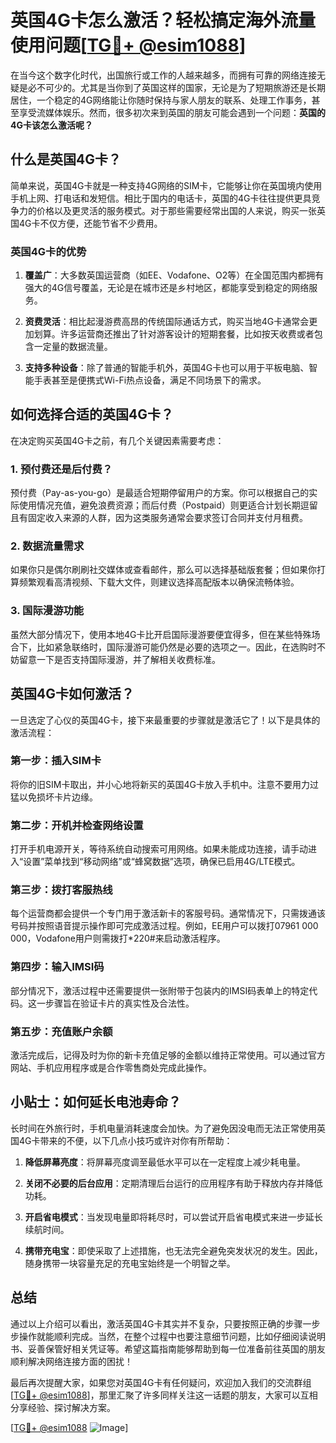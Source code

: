 # 英国4G卡怎么激活？轻松搞定海外流量使用问题[[TG💪+ @esim1088](https://t.me/s/esim1088)]

在当今这个数字化时代，出国旅行或工作的人越来越多，而拥有可靠的网络连接无疑是必不可少的。尤其是当你到了英国这样的国家，无论是为了短期旅游还是长期居住，一个稳定的4G网络能让你随时保持与家人朋友的联系、处理工作事务，甚至享受流媒体娱乐。然而，很多初次来到英国的朋友可能会遇到一个问题：**英国的4G卡该怎么激活呢？**

## 什么是英国4G卡？

简单来说，英国4G卡就是一种支持4G网络的SIM卡，它能够让你在英国境内使用手机上网、打电话和发短信。相比于国内的电话卡，英国的4G卡往往提供更具竞争力的价格以及更灵活的服务模式。对于那些需要经常出国的人来说，购买一张英国4G卡不仅方便，还能节省不少费用。

### 英国4G卡的优势

1. **覆盖广**：大多数英国运营商（如EE、Vodafone、O2等）在全国范围内都拥有强大的4G信号覆盖，无论是在城市还是乡村地区，都能享受到稳定的网络服务。
   
2. **资费灵活**：相比起漫游费高昂的传统国际通话方式，购买当地4G卡通常会更加划算。许多运营商还推出了针对游客设计的短期套餐，比如按天收费或者包含一定量的数据流量。

3. **支持多种设备**：除了普通的智能手机外，英国4G卡也可以用于平板电脑、智能手表甚至是便携式Wi-Fi热点设备，满足不同场景下的需求。

## 如何选择合适的英国4G卡？

在决定购买英国4G卡之前，有几个关键因素需要考虑：

### 1. 预付费还是后付费？
预付费（Pay-as-you-go）是最适合短期停留用户的方案。你可以根据自己的实际使用情况充值，避免浪费资源；而后付费（Postpaid）则更适合计划长期逗留且有固定收入来源的人群，因为这类服务通常会要求签订合同并支付月租费。

### 2. 数据流量需求
如果你只是偶尔刷刷社交媒体或查看邮件，那么可以选择基础版套餐；但如果你打算频繁观看高清视频、下载大文件，则建议选择高配版本以确保流畅体验。

### 3. 国际漫游功能
虽然大部分情况下，使用本地4G卡比开启国际漫游要便宜得多，但在某些特殊场合下，比如紧急联络时，国际漫游可能仍然是必要的选项之一。因此，在选购时不妨留意一下是否支持国际漫游，并了解相关收费标准。

## 英国4G卡如何激活？

一旦选定了心仪的英国4G卡，接下来最重要的步骤就是激活它了！以下是具体的激活流程：

### 第一步：插入SIM卡
将你的旧SIM卡取出，并小心地将新买的英国4G卡放入手机中。注意不要用力过猛以免损坏卡片边缘。

### 第二步：开机并检查网络设置
打开手机电源开关，等待系统自动搜索可用网络。如果未能成功连接，请手动进入“设置”菜单找到“移动网络”或“蜂窝数据”选项，确保已启用4G/LTE模式。

### 第三步：拨打客服热线
每个运营商都会提供一个专门用于激活新卡的客服号码。通常情况下，只需拨通该号码并按照语音提示操作即可完成激活过程。例如，EE用户可以拨打07961 000 000，Vodafone用户则需拨打*220#来启动激活程序。

### 第四步：输入IMSI码
部分情况下，激活过程中还需要提供一张附带于包装内的IMSI码表单上的特定代码。这一步骤旨在验证卡片的真实性及合法性。

### 第五步：充值账户余额
激活完成后，记得及时为你的新卡充值足够的金额以维持正常使用。可以通过官方网站、手机应用程序或是合作零售商处完成此操作。

## 小贴士：如何延长电池寿命？

长时间在外旅行时，手机电量消耗速度会加快。为了避免因没电而无法正常使用英国4G卡带来的不便，以下几点小技巧或许对你有所帮助：

1. **降低屏幕亮度**：将屏幕亮度调至最低水平可以在一定程度上减少耗电量。
   
2. **关闭不必要的后台应用**：定期清理后台运行的应用程序有助于释放内存并降低功耗。
   
3. **开启省电模式**：当发现电量即将耗尽时，可以尝试开启省电模式来进一步延长续航时间。

4. **携带充电宝**：即使采取了上述措施，也无法完全避免突发状况的发生。因此，随身携带一块容量充足的充电宝始终是一个明智之举。

## 总结

通过以上介绍可以看出，激活英国4G卡其实并不复杂，只要按照正确的步骤一步步操作就能顺利完成。当然，在整个过程中也要注意细节问题，比如仔细阅读说明书、妥善保管好相关凭证等。希望这篇指南能够帮助到每一位准备前往英国的朋友顺利解决网络连接方面的困扰！

最后再次提醒大家，如果您对英国4G卡有任何疑问，欢迎加入我们的交流群组[[TG💪+ @esim1088](https://t.me/s/esim1088)]，那里汇聚了许多同样关注这一话题的朋友，大家可以互相分享经验、探讨解决方案。

[[TG💪+ @esim1088](https://t.me/s/esim1088) ![Image](https://i.postimg.cc/4NQfJmqS/Snipaste-2025-05-13-00-14-12.png)]